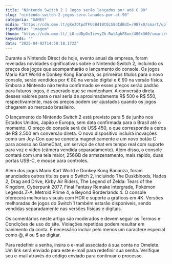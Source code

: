 ```yaml
---
title: "Nintendo Switch 2 | Jogos serão lançados por até € 90"
slug: "nintendo-switch-2-jogos-sero-lanados-por-at-90"
categoria: "GAMES"
midia: "https://cdn.ome.lt/gKe3OtpdTFUcB41BtGLS8dIdBdI=/987x0/smart/uploads/conteudo/fotos/OMELETE_CAPA_-_2025-04-02T114014.559.png"
tipoMidia: "imagem"
thumb: "https://cdn.ome.lt/_L0-eUDpOvIivvyZh-RwtAghF8o=/480x360/smart/extras/conteudos/omelete_THUMB_-_2025-04-02T113959.695.png"
keywords: ""
data: "2025-04-02T14:58:18.172Z"
---
```


Durante a Nintendo Direct de hoje, evento anual da empresa, foram reveladas novidades significativas sobre o Nintendo Switch 2, incluindo os preços dos jogos que acompanharão o lançamento do console. Os jogos Mario Kart World e Donkey Kong Bananza, os primeiros títulos para o novo console, serão vendidos por € 80 na versão digital e € 90 na versão física. Embora a Nintendo não tenha confirmado se esses preços serão padrão para futuros jogos, é esperado que se mantenham. A conversão direta desses valores para o real seria de aproximadamente R$ 500 e R$ 550, respectivamente, mas os preços podem ser ajustados quando os jogos chegarem ao mercado brasileiro.

O lançamento do Nintendo Switch 2 está previsto para 5 de junho nos Estados Unidos, Japão e Europa, sem data confirmada para o Brasil até o momento. O preço do console será de US$ 450, o que corresponde a cerca de R$ 2.500 em conversão direta. O novo dispositivo incluirá inovações como um Joy-Con que se conecta magneticamente e um novo botão C para acesso ao GameChat, um serviço de chat em tempo real com suporte para voz e vídeo (câmera vendida separadamente). Além disso, o console contará com uma tela maior, 256GB de armazenamento, mais rápido, duas portas USB-C, e mouse para controles.

Além dos jogos Mario Kart World e Donkey Kong Bananza, foram anunciados outros títulos para o Switch 2, incluindo The Duskbloods, Hades 2, Drag and Drive, Kirby Air Riders, The Legend of Zelda: Tears of the Kingdom, Cyberpunk 2077, Final Fantasy Remake Intergrade, Pokémon Legends Z-A, Metroid Prime 4, e Beyond Borderlands 4. O console oferecerá melhorias visuais com HDR e suporte a gráficos em 4K. Versões melhoradas de jogos do Switch 1 também estarão disponíveis, sendo vendidas separadamente nas versões físicas e digitais.

Os comentários neste artigo são moderados e devem seguir os Termos e Condições de uso do site. Violações repetidas podem resultar em banimento da conta. É necessário incluir pelo menos um caractere especial como @, # ou $ ao digitar.

Para redefinir a senha, insira o e-mail associado à sua conta no Omelete. Um link será enviado para este e-mail para redefinir sua senha. Verifique seu e-mail através do código enviado para continuar o processo.